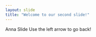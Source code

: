 ```yaml
---
layout: slide
title: "Welcome to our second slide!"
---
```

Anna Slide
Use the left arrow to go back!
